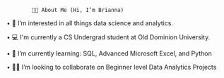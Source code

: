             👩‍🦱 About Me (Hi, I’m Brianna) 

•	👀 I’m interested in all things data science and analytics.

•	💻 I'm currently a CS Undergrad student at Old Dominion University. 

•	🌱 I’m currently learning:  SQL, Advanced Microsoft Excel, and Python

•	👯‍♀️ I’m looking to collaborate on Beginner level Data Analytics Projects
